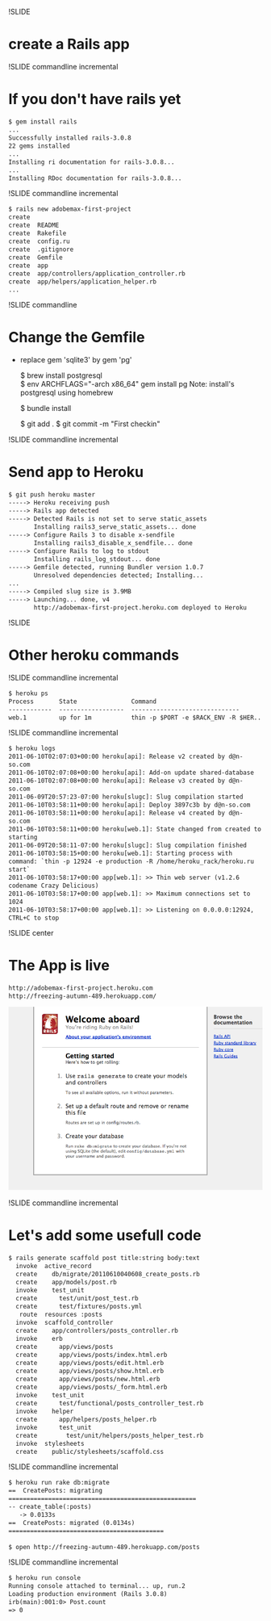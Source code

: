 !SLIDE 

# create a Rails app #

!SLIDE commandline incremental

# If you don't have rails yet #

	$ gem install rails
	...
	Successfully installed rails-3.0.8
	22 gems installed
	...
	Installing ri documentation for rails-3.0.8...
	...
	Installing RDoc documentation for rails-3.0.8...

!SLIDE commandline incremental

	$ rails new adobemax-first-project
	create  
    create  README
    create  Rakefile
    create  config.ru
    create  .gitignore
    create  Gemfile
    create  app
    create  app/controllers/application_controller.rb
    create  app/helpers/application_helper.rb
	...
	
!SLIDE  commandline

# Change the Gemfile #

* replace gem 'sqlite3' by gem 'pg'
	
	$ brew install postgresql  
	$ env ARCHFLAGS="-arch x86_64" gem install pg
	Note: install's postgresql using homebrew
	
	$ bundle install
	
	$ git add .
	$ git commit -m "First checkin"
	
	
!SLIDE commandline incremental
	
# Send app to Heroku #
	
	$ git push heroku master
	-----> Heroku receiving push
	-----> Rails app detected
	-----> Detected Rails is not set to serve static_assets
	       Installing rails3_serve_static_assets... done
	-----> Configure Rails 3 to disable x-sendfile
	       Installing rails3_disable_x_sendfile... done
	-----> Configure Rails to log to stdout
	       Installing rails_log_stdout... done
	-----> Gemfile detected, running Bundler version 1.0.7
	       Unresolved dependencies detected; Installing...
	...
	-----> Compiled slug size is 3.9MB
	-----> Launching... done, v4
	       http://adobemax-first-project.heroku.com deployed to Heroku

!SLIDE  

# Other heroku commands #
	
!SLIDE commandline incremental
	
	$ heroku ps
	Process       State               Command
	------------  ------------------  ------------------------------
	web.1         up for 1m           thin -p $PORT -e $RACK_ENV -R $HER..
	
!SLIDE commandline incremental
	
	$ heroku logs
	2011-06-10T02:07:03+00:00 heroku[api]: Release v2 created by d@n-so.com
	2011-06-10T02:07:08+00:00 heroku[api]: Add-on update shared-database
	2011-06-10T02:07:08+00:00 heroku[api]: Release v3 created by d@n-so.com
	2011-06-09T20:57:23-07:00 heroku[slugc]: Slug compilation started
	2011-06-10T03:58:11+00:00 heroku[api]: Deploy 3897c3b by d@n-so.com
	2011-06-10T03:58:11+00:00 heroku[api]: Release v4 created by d@n-so.com
	2011-06-10T03:58:11+00:00 heroku[web.1]: State changed from created to starting
	2011-06-09T20:58:11-07:00 heroku[slugc]: Slug compilation finished
	2011-06-10T03:58:15+00:00 heroku[web.1]: Starting process with command: `thin -p 12924 -e production -R /home/heroku_rack/heroku.ru start`
	2011-06-10T03:58:17+00:00 app[web.1]: >> Thin web server (v1.2.6 codename Crazy Delicious)
	2011-06-10T03:58:17+00:00 app[web.1]: >> Maximum connections set to 1024
	2011-06-10T03:58:17+00:00 app[web.1]: >> Listening on 0.0.0.0:12924, CTRL+C to stop
	
!SLIDE center

# The App is live #
	
	http://adobemax-first-project.heroku.com
	http://freezing-autumn-489.herokuapp.com/	
	
![Rails app index page](railsapp.png)	
	
!SLIDE commandline incremental

# Let's add some usefull code #
		
	$ rails generate scaffold post title:string body:text
      invoke  active_record
      create    db/migrate/20110610040608_create_posts.rb
      create    app/models/post.rb
      invoke    test_unit
      create      test/unit/post_test.rb
      create      test/fixtures/posts.yml
       route  resources :posts
      invoke  scaffold_controller
      create    app/controllers/posts_controller.rb
      invoke    erb
      create      app/views/posts
      create      app/views/posts/index.html.erb
      create      app/views/posts/edit.html.erb
      create      app/views/posts/show.html.erb
      create      app/views/posts/new.html.erb
      create      app/views/posts/_form.html.erb
      invoke    test_unit
      create      test/functional/posts_controller_test.rb
      invoke    helper
      create      app/helpers/posts_helper.rb
      invoke      test_unit
      create        test/unit/helpers/posts_helper_test.rb
      invoke  stylesheets
      create    public/stylesheets/scaffold.css	

!SLIDE commandline incremental

	$ heroku run rake db:migrate
	==  CreatePosts: migrating ====================================================
	-- create_table(:posts)
	   -> 0.0133s
	==  CreatePosts: migrated (0.0134s) ===========================================
	
	$ open http://freezing-autumn-489.herokuapp.com/posts
	
!SLIDE commandline incremental
	
	$ heroku run console
	Running console attached to terminal... up, run.2
	Loading production environment (Rails 3.0.8)
	irb(main):001:0> Post.count
	=> 0
	
	